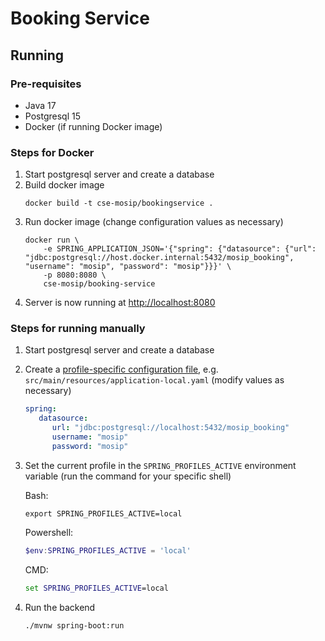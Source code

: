 # Booking Service

## Running

### Pre-requisites

- Java 17
- Postgresql 15
- Docker (if running Docker image)

### Steps for Docker

1. Start postgresql server and create a database
2. Build docker image
    ```shell
    docker build -t cse-mosip/bookingservice .
    ```
3. Run docker image (change configuration values as necessary)
    ```shell
    docker run \
        -e SPRING_APPLICATION_JSON='{"spring": {"datasource": {"url": "jdbc:postgresql://host.docker.internal:5432/mosip_booking", "username": "mosip", "password": "mosip"}}}' \
        -p 8080:8080 \
        cse-mosip/booking-service
    ```
4. Server is now running at [http://localhost:8080](http://localhost:8080)

### Steps for running manually

1. Start postgresql server and create a database
2. Create a [profile-specific configuration file](https://docs.spring.io/spring-boot/docs/current/reference/html/features.html#features.external-config.files.profile-specific), e.g. `src/main/resources/application-local.yaml` (modify values as necessary)
   ```yaml
   spring:
      datasource:
         url: "jdbc:postgresql://localhost:5432/mosip_booking"
         username: "mosip"
         password: "mosip"
   ```
3. Set the current profile in the `SPRING_PROFILES_ACTIVE` environment variable (run the command for your specific shell)

   Bash:
   ```shell
   export SPRING_PROFILES_ACTIVE=local
   ```
   Powershell:
   ```powershell
   $env:SPRING_PROFILES_ACTIVE = 'local'
   ```
   CMD:
   ```cmd
   set SPRING_PROFILES_ACTIVE=local
   ```
4. Run the backend
   ```shell
   ./mvnw spring-boot:run
   ```
